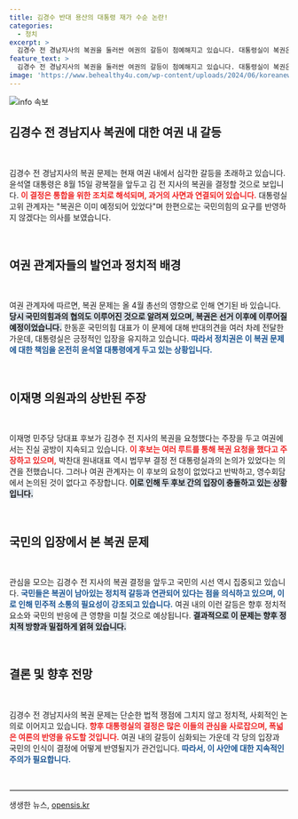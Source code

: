 ```yaml
---
title: 김경수 반대 용산의 대통령 재가 수순 논란!
categories:
  - 정치
excerpt: >
  김경수 전 경남지사의 복권을 둘러싼 여권의 갈등이 첨예해지고 있습니다. 대통령실이 복권은 정해진 수순이라며 반대 의견을 무시하는 가운데, 정치적 파장이 예상되는 상황! 누가 진실을 말하고 있는 걸까요? 클릭 필수!
feature_text: >
  김경수 전 경남지사의 복권을 둘러싼 여권의 갈등이 첨예해지고 있습니다. 대통령실이 복권은 정해진 수순이라며 반대 의견을 무시하는 가운데, 정치적 파장이 예상되는 상황! 누가 진실을 말하고 있는 걸까요? 클릭 필수!
image: 'https://www.behealthy4u.com/wp-content/uploads/2024/06/koreanews.jpg'
---
```


<p><img src="https://www.behealthy4u.com/wp-content/uploads/2024/06/koreanews.jpg" alt="info 속보" /></p>

<h2 data-ke-size="size26">김경수 전 경남지사 복권에 대한 여권 내 갈등</h2>

<p data-ke-size="size16">&nbsp;</p>

<p>김경수 전 경남지사의 복권 문제는 현재 여권 내에서 심각한 갈등을 초래하고 있습니다. 윤석열 대통령은 8월 15일 광복절을 앞두고 김 전 지사의 복권을 결정할 것으로 보입니다. <b><span style="color: #ee2323;">이 결정은 통합을 위한 조치로 해석되며, 과거의 사면과 연결되어 있습니다.</span></b> 대통령실 고위 관계자는 "복권은 이미 예정되어 있었다"며 한편으로는 국민의힘의 요구를 반영하지 않겠다는 의사를 보였습니다. </p>

<p data-ke-size="size16">&nbsp;</p>

<h2 data-ke-size="size26">여권 관계자들의 발언과 정치적 배경</h2>

<p data-ke-size="size16">&nbsp;</p>

<p>여권 관계자에 따르면, 복권 문제는 올 4월 총선의 영향으로 인해 연기된 바 있습니다. <b><span style="background-color: #21538527;">당시 국민의힘과의 협의도 이루어진 것으로 알려져 있으며, 복권은 선거 이후에 이루어질 예정이었습니다.</span></b> 한동훈 국민의힘 대표가 이 문제에 대해 반대의견을 여러 차례 전달한 가운데, 대통령실은 긍정적인 입장을 유지하고 있습니다. <b><span style="color: #1a5490;">따라서 정치권은 이 복권 문제에 대한 책임을 온전히 윤석열 대통령에게 두고 있는 상황입니다.</span></b></p>

<p data-ke-size="size16">&nbsp;</p>

<h2 data-ke-size="size26">이재명 의원과의 상반된 주장</h2>

<p data-ke-size="size16">&nbsp;</p>

<p>이재명 민주당 당대표 후보가 김경수 전 지사의 복권을 요청했다는 주장을 두고 여권에서는 진실 공방이 지속되고 있습니다. <b><span style="color: #ee2323;">이 후보는 여러 루트를 통해 복권 요청을 했다고 주장하고 있으며,</span></b> 박찬대 원내대표 역시 법무부 결정 전 대통령실과의 논의가 있었다는 의견을 전했습니다. 그러나 여권 관계자는 이 후보의 요청이 없었다고 반박하고, 영수회담에서 논의된 것이 없다고 주장합니다. <b><span style="background-color: #21538527;">이로 인해 두 후보 간의 입장이 충돌하고 있는 상황입니다.</span></b></p>

<p data-ke-size="size16">&nbsp;</p>

<h2 data-ke-size="size26">국민의 입장에서 본 복권 문제</h2>

<p data-ke-size="size16">&nbsp;</p>

<p>관심을 모으는 김경수 전 지사의 복권 결정을 앞두고 국민의 시선 역시 집중되고 있습니다. <b><span style="color: #1a5490;">국민들은 복권이 남아있는 정치적 갈등과 연관되어 있다는 점을 의식하고 있으며, 이로 인해 민주적 소통의 필요성이 강조되고 있습니다.</span></b> 여권 내의 이런 갈등은 향후 정치적 요소와 국민의 반응에 큰 영향을 미칠 것으로 예상됩니다. <b><span style="background-color: #21538527;">결과적으로 이 문제는 향후 정치적 방향과 밀접하게 얽혀 있습니다.</span></b></p>

<p data-ke-size="size16">&nbsp;</p>

<h2 data-ke-size="size26">결론 및 향후 전망</h2>

<p data-ke-size="size16">&nbsp;</p>

<p>김경수 전 경남지사의 복권 문제는 단순한 법적 쟁점에 그치지 않고 정치적, 사회적인 논의로 이어지고 있습니다. <b><span style="color: #ee2323;">향후 대통령실의 결정은 많은 이들의 관심을 사로잡으며, 폭넓은 여론의 반영을 유도할 것입니다.</span></b> 여권 내의 갈등이 심화되는 가운데 각 당의 입장과 국민의 인식이 결정에 어떻게 반영될지가 관건입니다. <b><span style="color: #1a5490;">따라서, 이 사안에 대한 지속적인 주의가 필요합니다.</span></b></p>

<p data-ke-size="size16">&nbsp;</p>

<hr style="border:1px solid #e0e0e0;">
생생한 뉴스, <a href="https://opensis.kr" rel="dofollow">opensis.kr</a>


